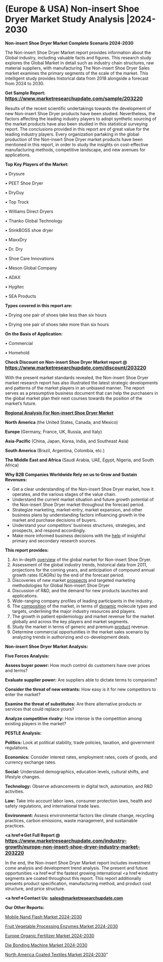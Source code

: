 # (Europe & USA) Non-insert Shoe Dryer Market Study Analysis |2024-2030

<strong>Non-insert Shoe Dryer Market Complete Scenario 2024-2030</strong>

The Non-insert Shoe Dryer Market report provides information about the Global industry, including valuable facts and figures. This research study explores the Global Market in detail such as industry chain structures, raw material suppliers, with manufacturing The Non-insert Shoe Dryer Sales market examines the primary segments of the scale of the market. This intelligent study provides historical data from 2018 alongside a forecast from 2024 to 2030.

<strong>Get Sample Report: <a href=https://www.marketresearchupdate.com/sample/203220><font size=3 color=#0000ff>https://www.marketresearchupdate.com/sample/203220</font></a></strong>

Results of the recent scientific undertakings towards the development of new Non-insert Shoe Dryer products have been studied. Nevertheless, the factors affecting the leading industry players to adopt synthetic sourcing of the market products have also been studied in this statistical surveying report. The conclusions provided in this report are of great value for the leading industry players. Every organization partaking in the global production of the Non-insert Shoe Dryer market products have been mentioned in this report, in order to study the insights on cost-effective manufacturing methods, competitive landscape, and new avenues for applications.

<strong>Top Key Players of the Market:</strong>

• Drysure

• PEET Shoe Dryer

• DryGuy

• Top Trock

• Williams Direct Dryers

• Thanko Global Technology

• StinkBOSS shoe dryer

• MaxxDry

• Dr. Dry

• Shoe Care Innovations

• Meson Global Company

• ADAX

• Hygitec

• SEA Products

<strong>Types covered in this report are: </strong>

• Drying one pair of shoes take less than six hours

• Drying one pair of shoes take more than six hours

<strong>On the Basis of Application:</strong>

• Commercial

• Homehold

<strong>Check Discount on Non-insert Shoe Dryer Market report @ <a href=https://www.marketresearchupdate.com/discount/203220><font size=3 color=#0000ff>https://www.marketresearchupdate.com/discount/203220</font></a></strong>

With the present market standards revealed, the Non-insert Shoe Dryer market research report has also illustrated the latest strategic developments and patterns of the market players in an unbiased manner. The report serves as a presumptive business document that can help the purchasers in the global market plan their next courses towards the position of the market’s future.

<strong><u><b>Regional Analysis For Non-insert Shoe Dryer Market</b></u></strong>

<strong><b>North America</b></strong> (the United States, Canada, and Mexico)

<strong><b>Europe </b></strong>(Germany, France, UK, Russia, and Italy)

<strong><b>Asia-Pacific</b></strong> (China, Japan, Korea, India, and Southeast Asia)

<strong><b>South America</b></strong> (Brazil, Argentina, Colombia, etc.)

<strong><b>The Middle East and Africa</b></strong> (Saudi Arabia, UAE, Egypt, Nigeria, and South Africa)

<strong>Why B2B Companies Worldwide Rely on us to Grow and Sustain Revenues:</strong>
<ul>
  <li>Get a clear understanding of the Non-insert Shoe Dryer market, how it operates, and the various stages of the value chain.</li>
  <li>Understand the current market situation and future growth potential of the Non-insert Shoe Dryer market throughout the forecast period.</li>
  <li>Strategize marketing, market-entry, market expansion, and other business plans by understanding factors influencing growth in the market and purchase decisions of buyers.</li>
  <li>Understand your competitors’ business structures, strategies, and prospects, and respond accordingly.</li>
  <li>Make more informed business decisions with the <a href=ASDF991299>help</a> of insightful primary and secondary research sources.</li>
</ul>
<strong>This report provides:</strong>
<ol>
  <li>An in-depth <a href=>overview</a> of the global market for Non-insert Shoe Dryer.</li>
  <li>Assessment of the global industry trends, historical data from 2011, projections for the coming years, and anticipation of compound annual growth rates (CAGRs) by the end of the forecast period.</li>
  <li>Discoveries of new market <a href=>prospects</a> and targeted marketing methodologies for Global Non-insert Shoe Dryer</li>
  <li>Discussion of R&amp;D, and the demand for new products launches and applications.</li>
  <li>Wide-ranging company profiles of leading participants in the industry.</li>
  <li>The <a href=ASDF881288>composition</a> of the market, in terms of <a href=>dynamic</a> molecule types and targets, underlining the major industry resources and players.</li>
  <li>The growth in patient epidemiology and market revenue for the market globally and across the key players and market segments.</li>
  <li>Study the market in terms of generic and premium <a href=>product</a> revenue.</li>
  <li>Determine commercial opportunities in the market sales scenario by analyzing trends in authorizing and co-development deals.</li>
</ol>

<strong>Non-insert Shoe Dryer Market Analysis:</strong>

<strong>Five Forces Analysis:</strong>

<strong>Assess buyer power:</strong> How much control do customers have over prices and terms?

<strong>Evaluate supplier power:</strong> Are suppliers able to dictate terms to companies?

<strong>Consider the threat of new entrants:</strong> How easy is it for new competitors to enter the market?

<strong>Examine the threat of substitutes:</strong> Are there alternative products or services that could replace yours?

<strong>Analyze competitive rivalry:</strong> How intense is the competition among existing players in the market?

<strong>PESTLE Analysis:</strong>

<strong>Politics:</strong> Look at political stability, trade policies, taxation, and government regulations.

<strong>Economics:</strong> Consider interest rates, employment rates, costs of goods, and currency exchange rates.

<strong>Social:</strong> Understand demographics, education levels, cultural shifts, and lifestyle changes.

<strong>Technology:</strong> Observe advancements in digital tech, automation, and R&D activities.

<strong>Law:</strong> Take into account labor laws, consumer protection laws, health and safety regulations, and international trade laws.

<strong>Environment:</strong> Assess environmental factors like climate change, recycling practices, carbon emissions, waste management, and sustainable practices.

<strong><a href=>Get Full Report</a> @ <a href=https://www.marketresearchupdate.com/industry-growth/europe-non-insert-shoe-dryer-industry-market-203220><font size=3 color=#0000ff>https://www.marketresearchupdate.com/industry-growth/europe-non-insert-shoe-dryer-industry-market-203220</font></a></strong>

In the end, the Non-insert Shoe Dryer Market report includes investment come analysis and development trend analysis. The present and future opportunities <a href=>of</a> the fastest growing international <a href=>industry</a> segments are coated throughout this report. This report additionally presents product specification, manufacturing method, and product cost structure, and price structure.

<strong><a href=><strong>Contact Us:</strong></a></strong>
<strong>sales@marketresearchupdate.com</strong>

<strong>Our Other Reports:</strong>

<a href=https://www.linkedin.com/pulse/mobile-nand-flash-market-size-set-grow-remarkable>Mobile Nand Flash Market 2024-2030</a>

<a href=https://www.linkedin.com/pulse/fruit-vegetable-processing-enzymes-market-analysis>Fruit Vegetable Processing Enzymes Market 2024-2030</a>

<a href=https://www.linkedin.com/pulse/europe-organic-fertilizer-market-upcoming-trends>Europe Organic Fertilizer Market 2024-2030</a>

<a href=https://www.linkedin.com/pulse/die-bonding-machine-market-2023-brief-etuif/>Die Bonding Machine Market 2024-2030</a>

<a href=https://www.linkedin.com/pulse/north-america-coated-textiles-market-hlcbf/>North America Coated Textiles Market 2024-2030</a>"
